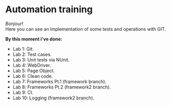# Automation training 

_Bonjour!_  
Here you can see an implementation of some tests and operations with GIT.  

**By this moment i've done:**  
- Lab 1: Git.
- Lab 2: Test cases.
- Lab 3: Unit tests via NUnit.
- Lab 4: WebDriver.
- Lab 5: Page Object.
- Lab 6: Clean code.
- Lab 7: Frameworks Pt.1 (framework branch).
- Lab 8: Frameworks Pt.2 (framework2 branch).
- Lab 9: CI.
- Lab 10: Logging (framework2 branch).
